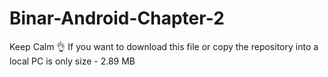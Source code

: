 # Binar-Android-Chapter-2
Keep Calm 👌 If you want to download this file or copy the repository into a local PC is only size - 2.89 MB
